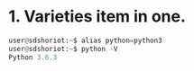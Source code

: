 # 1. Varieties item in one.

```python
user@sdshoriot:~$ alias python=python3
user@sdshoriot:~$ python -V
Python 3.6.3
```